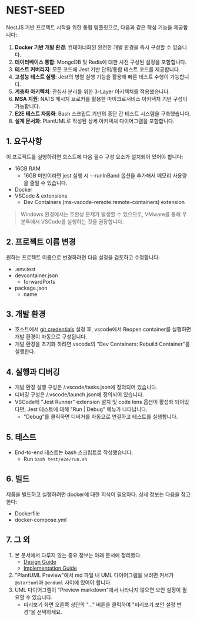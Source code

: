 # NEST-SEED

NestJS 기반 프로젝트 시작을 위한 통합 템플릿으로, 다음과 같은 핵심 기능을 제공합니다:

1. **Docker 기반 개발 환경**: 컨테이너화된 완전한 개발 환경을 즉시 구성할 수 있습니다.
2. **데이터베이스 통합**: MongoDB 및 Redis에 대한 사전 구성된 설정을 포함합니다.
3. **테스트 커버리지**: 모든 코드에 Jest 기반 단위/통합 테스트 코드를 제공합니다.
4. **고성능 테스트 실행**: Jest의 병렬 실행 기능을 활용해 빠른 테스트 수행이 가능합니다.
5. **계층화 아키텍처**: 관심사 분리를 위한 3-Layer 아키텍처를 적용했습니다.
6. **MSA 지원**: NATS 메시지 브로커를 활용한 마이크로서비스 아키텍처 기반 구성이 가능합니다.
7. **E2E 테스트 자동화**: Bash 스크립트 기반의 종단 간 테스트 시스템을 구축했습니다.
8. **설계 문서화**: PlantUML로 작성된 상세 아키텍처 다이어그램을 포함합니다.

## 1. 요구사항

이 프로젝트를 실행하려면 호스트에 다음 필수 구성 요소가 설치되어 있어야 합니다:

- 16GB RAM
    - 16GB 미만이라면 jest 실행 시 --runInBand 옵션을 추가해서 메모리 사용량을 줄일 수 있습니다.
- Docker
- VSCode & extensions
    - Dev Containers (ms-vscode-remote.remote-containers) extension

> Windows 환경에서는 호환성 문제가 발생할 수 있으므로, VMware를 통해 우분투에서 VSCode를 실행하는 것을 권장합니다.

## 2. 프로젝트 이름 변경

원하는 프로젝트 이름으로 변경하려면 다음 설정을 검토하고 수정합니다:

- .env.test
- devcontainer.json
    - forwardPorts
- package.json
    - name

## 3. 개발 환경

- 호스트에서 [git credentials](https://code.visualstudio.com/remote/advancedcontainers/sharing-git-credentials) 설정 후, vscode에서 Reopen container를 실행하면 개발 환경이 자동으로 구성됩니다.
- 개발 환경을 초기화 하려면 vscode의 "Dev Containers: Rebuild Container"를 실행한다.

## 4. 실행과 디버깅

- 개발 환경 실행 구성은 /.vscode/tasks.json에 정의되어 있습니다.
- 디버깅 구성은 /.vscode/launch.json에 정의되어 있습니다.
- VSCode에 "Jest Runner" extension 설치 및 code lens 옵션이 활성화 되어있다면, Jest 테스트에 대해 "Run | Debug" 메뉴가 나타납니다.
    - "Debug"를 클릭하면 디버거를 자동으로 연결하고 테스트를 실행합니다.

## 5. 테스트

- End-to-end 테스트는 bash 스크립트로 작성했습니다.
    - Run `bash test/e2e/run.sh`

## 6. 빌드

제품을 빌드하고 실행하려면 docker에 대한 지식이 필요하다.
상세 정보는 다음을 참고한다:

- Dockerfile
- docker-compose.yml

## 7. 그 외

1. 본 문서에서 다루지 않는 중요 정보는 아래 문서에 정리했다.
    - [Design Guide](./docs/guides/design.guide.md)
    - [Implementation Guide](./docs/guides/implementation.guide.md)
2. "PlantUML Preview"에서 md 파일 내 UML 다이어그램을 보려면 커서가 `@startuml`과 `@enduml` 사이에 있어야 합니다.
3. UML 다이어그램이 "Preview markdown"에서 나타나지 않으면 보안 설정이 필요할 수 있습니다.
    - 미리보기 화면 오른쪽 상단의 "..." 버튼을 클릭하여 "미리보기 보안 설정 변경"을 선택하세요.
